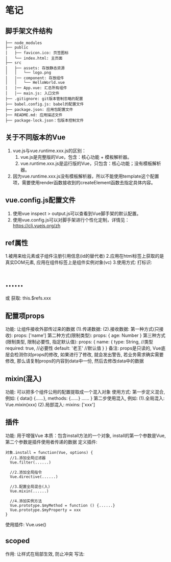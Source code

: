 # 笔记

## 脚手架文件结构

	├── node_modules 
	├── public
	│   ├── favicon.ico: 页签图标
	│   └── index.html: 主页面
	├── src
	│   ├── assets: 存放静态资源
	│   │   └── logo.png
	│   │── component: 存放组件
	│   │   └── HelloWorld.vue
	│   │── App.vue: 汇总所有组件
	│   │── main.js: 入口文件
	├── .gitignore: git版本管制忽略的配置
	├── babel.config.js: babel的配置文件
	├── package.json: 应用包配置文件 
	├── README.md: 应用描述文件
	├── package-lock.json：包版本控制文件

## 关于不同版本的Vue

1. vue.js与vue.runtime.xxx.js的区别：
    1. vue.js是完整版的Vue，包含：核心功能 + 模板解析器。
    2. vue.runtime.xxx.js是运行版的Vue，只包含：核心功能；没有模板解析器。
2. 因为vue.runtime.xxx.js没有模板解析器，所以不能使用template这个配置项，需要使用render函数接收到的createElement函数去指定具体内容。

## vue.config.js配置文件

1. 使用vue inspect > output.js可以查看到Vue脚手架的默认配置。
2. 使用vue.config.js可以对脚手架进行个性化定制，详情见：https://cli.vuejs.org/zh

## ref属性
  1.被用来给元素或子组件注册引用信息(id的替代者)
  2.应用在html标签上获取的是真实DOM元素, 应用在组件标签上是组件实例对象(vc)
  3.使用方式:
    打标识: <h1 ref="xxx">......</h1> 或 <School ref="xxx"></School>
    获取: this.$refs.xxx

## 配置项props
  功能: 让组件接收外部传过来的数据
    (1).传递数据:
      <Demo name="xxx"/>
    (2).接收数据:
      第一种方式(只接收):
        props: ['name']
      第二种方式(限制类型):
        props: {
          age: Number
        }
      第三种方式(限制类型, 限制必要性, 指定默认值):
        props: {
          name: {
            type: String, //类型
            required: true, //必要性
            default: '老王' //默认值
          }
        }
  备注: props是只读的, Vue底层会检测你对props的修改, 如果进行了修改, 就会发出警告,
    若业务需求确实需要修改, 那么请复制props的内容到data中一份, 然后去修改data中的数据

## mixin(混入)
  功能: 可以把多个组件公用的配置提取成一个混入对象
  使用方式:
    第一步定义混合, 例如:
      {
        data() {......},
        methods: {......}
        ......
      }
    第二步使用混入, 例如:
      (1).全局混入: Vue.mixin(xxx)
      (2).局部混入: mixins: ['xxx']

## 插件
  功能: 用于增强Vue
  本质：包含install方法的一个对象, install的第一个参数是Vue, 第二个参数是插件使用者传递的数据
  定义插件:

    对象.install = function(Vue, options) {
      //1.添加全局过滤器
      Vue.filter(......)

      //2.添加全局指令
      Vue.directive(......)

      //3.配置全局混合(入)
      Vue.mixin(......)

      //4.添加实例方法
      Vue.prototype.$myMethod = function () {......}
      Vue.prototype.$myProperty = xxx
    }
  使用插件: Vue.use()

## scoped
  作用: 让样式在局部生效, 防止冲突
  写法: <style scoped>

## 总结TodoList案例
  1.组件化编码流程:
    (1).拆分静态组件: 组件要按照功能点拆分, 命名不要与html元素冲突
    (2).实现动态组件: 考虑好数据的存放位置, 数据是一个组件在用, 还是一些组件在用：
      1).一个组件在用: 放在组件自身即可
      2).一些组件在用: 放在他们共同的父组件上(<span style="color:red">状态提示</span>)
    (3).实现交互:从绑定事件开始
  2.props适用于:
    (1).父组件 ===> 子组件 通信
    (1).子组件 ===> 父组件 通信(要求父先给子一个函数)
  3.使用v-model时要切记: v-model绑定的值不能是props传过来的值, 因为props是不可
    以修改的
  4.props传过来的若是对象类型的值, 修改对象中的属性时Vue不会报错, 但不推荐这样做



## webStorge
  1.存储内容大小一般支持5MB左右(不同浏览器可能还不一样)
  2.浏览器端通过Window.sessionStorage和Window.localStorage属性来实现本地存储机制
  3.相关API
    1.```xxxxxStorage.setItem('key', 'value');```
      该方法接受一个键和值作为参数, 会把键值对添加到存储中, 如果键名存在, 则更新其对应的值
    2.```xxxxxStorage.getItem('person')；```
      该方法接受一个键名作为参数, 返回键名对应的值
    3.```xxxxxStorage.removeItem('key');```
      该方法接受一个键名作为参数, 并把该键名从存储中删除
    4.```xxxxxStorage.clear();```
      该方法会清空存储中的所有数据
  4.备注:
    1.SessionStorage存储的内容会随着浏览器窗口关闭而消失
    2.LocalStorage存储的内容, 需要手动清除才会消失
    3.```xxxxxStorage.getItem(xxx)```如果xxx对应的value获取不到, 那么getItem的返回值是null
    4.```JSON.parse(null)```的结果依然是null

## 组件的自定义事件

1. 一种组件间通信的方式, 适用于: <strong style="color:red">子组件 ===> 父组件</strong>

2. 使用场景: A是父组件, B是子组件, B想给A传数据, 那么就要在A中给B绑定自定义事件(<span style="color:red">事件的回调在A中</span>)

3. 绑定自定义事件：

    1. 第一种方式，在父组件中：```<Demo @lnnt="test"/>```  或 ```<Demo v-on:lnnt="test"/>```

    2. 第二种方式，在父组件中：

        ```js
        <Demo ref="demo"/>
        ......
        mounted(){
          this.$refs.xxx.$on('lnnt',this.test)
        }
        ```

    3. 若想让自定义事件只能触发一次，可以使用```once```修饰符，或```$once```方法。
  

4. 触发自定义事件: ```this.$emit('lnnt', 数据)```

5. 解绑自定义事件: ```this.$off('lnnt')```

6. 组件上也可以绑定原生DOM事件, 需要使用```navive```修饰符

7. 注意: 通过```this.$refs.xxx.$on('lnnt', 回调)```绑定自定义事件时, 回调<span style="color:red">要么配置在methods中, 要么用箭头函数</span>, 否则this指向会出问题

## 全局事件总线(GlobalEventBus)

1. 一种组件间通信的方式, 适用于人已组建间通信

2. 安装全局事件总线:

    ```js
    new Vue({
      ......
      beforeCreate() {
        Vue.prototype.$bus = this //安装全局事件总线, $bus就是当前应用的vm
      },
      ......
    })
    ```

3. 使用事件总线: 

    1. 接受数据: A组件想接收数据, 则在A组件中给$bus绑定自定义事件, 事件的<span style="color:red">回调留在A组件自身。</span>

        ```js
        methods() {
          demo(data) {......}
        }
        ......
        mounted() {
          this.$bus.$on('xxx', this.demo)
        }
        ```

    2. 提供数据：```this.$bus.$emit('xxxx',数据)```

4. 最好在beforeDestroy钩子中, 用$off去解绑<span style=" color:red">当前组件所用到的</span>事件 



## 消息订阅与发布(pubsub)

1. 一种组件间通信的方式, 适用于<span style="color:red">任意组件间通信</span>

2. 使用步骤:

    1. 安装pubsub: ```npm i pubsub-js```

    2. 引入: ```import pubsub form 'pubsub-js'```

    3. 接收数据: A组件想接收数据, 则在A组件中订阅消息, 订阅的<span style="color:red">回调留在A组件自身</span>

        ```js
        methods: {
          demo(data) {......}
        }
        ......
        mounted() {
          this.pid = pubsub.subscribe('xxx', this.demo) //订阅消息
        }
        ```

    4. 提供数据: ```pubsub.publish('xxx', 数据)```

    5. 最好在beforeDestroy钩子中, 用```pubsub.unsubscribe(pid)```去<span style="color:red">取消订阅</span>

## nextTick
  1. 语法: ```this.$nextTick(回调函数)```
  2. 作用: 在```下一次```DOM更新结束后执行其制定的回调
  3. 什么时候用: 当改变数据后, 要基于更新后的新DOM进行某些操作时, 要在nextTick所指定的回调函数中执行

## Vue封装的过度与动画
1. 作用: 在插图, 更新或移除DOM元素时, 在合适的时候给元素添加样式类名

2. 图示: <img src="https://img04.sogoucdn.com/app/a/100520146/5990c1dff7dc7a8fb3b34b4462bd0105" style="width:60%" />

3. 写法:

    1. 准备好样式:

        - 元素进入的样式:
            1. v-enter: 进入的起点
            2. v-center-active: 进入的过程
            3. v-enter-to: 进入的终点

        - 元素离开的样式:
            1. v-leave: 离开的起点
            2. v-leave-active: 离开的过程
            3. v-leave-to: 离开的终点

    2. 使用```<transition>```包裹要过度的元素, 并配置name属性:

        ```vue
        <transition name="hello">
          <h1 v-show="isShow">你好啊! </h1>
        </transition>
        ```

    3. 备注: 若有多个元素需要过度, 则需要使用: ```<transition-group>```, 且每个元素都要指定```key```值

## vue脚手架配置代理

#### 方法一

    在vue.config.js中添加如下配置:

```js
devServer: {
  proxy: "http://localhost:5050"
}
```

说明:

  1. 优点: 配置简单, 请求资源时直接发给前端(8080)即可
  2. 缺点: 不能配置多个代理, 不能灵活的控制请求是否走代理
  3. 工作方式: 若按照上述的配置代理, 当请求了前端不存在的资源时, 那么该请求会转发给服务器(有限匹配前端资源)

#### 方法二:

    编写vue.config.js配置具体代理规则:

```js
model.exports = {
  devServer: {
    proxt: {
      '/api1': { //匹配所有以 '/api'开头的请求路径
        target: 'http://localhost:5000', //代理目标的基础路径
        changeOrigin: true,
        pathRewrite: {'^/api1': ''}
      },
      '/api2': { //匹配所有以 '/api'开头的请求路径
        target: 'http://localhost:5001', //代理目标的基础路径
        changeOrigin: true,
        pathRewrite: {'^/api2': ''}
      }
    }
  }
}
/*
  changeOrigin设置为true时, 服务器收到的请求头中的host为: localhost:5000
  changeOrigin设置为false时, 服务器收到的请求头中的host为: localhost:8080
  changeOrigin默认值为true
*/
```

说明:

  1. 优点: 可以配置多个代理, 且可以灵活的控制请求是否走代理
  2. 缺点: 配置略微繁琐, 请求资源时必须加前缀

## 插槽

  1. 作用: 让父组件可以向子组件指定位置插入html结构, 也是一种组件间通信的方式, 适用于 <span style="color:red">父组件 ===> 子组</span>

  2. 分类: 默认插槽, 具名插槽, 作用域插槽

  3. 使用方式:

    1. 默认插槽:
        ```js
        父组件中:
            <Category>
              <div>html结构1</div>
            </Category> 
        子组件中:
            <template>
              <div>
                <!-- 定义插槽 -->
                <slot>默认插槽内容...</slot>
              </div>
            </template>
        ```
    
      2. 具名插槽:  
        ```js
        父组件中:
          <Category>
            <template slot="center">
              <div>html结构1</div>
            </template>

            <template v-slot:footer>
              <div>html结构1</div>
            </template>
          </Category>
        ```

      3. 作用域插槽:

          1. 理解: 数据在组件的自身, <span style="color:red">但根据数据生成的结构需要组件的使用者来决定</span>, (games数据在Category组件中, 但使用数据所遍历出来的结构由App组件决定)

          2. 具体编码:
              ```js
              父组件中:
                <Category>
                  <template scope="scopeData">
                    <!-- 生成的是ul列表 -->
                    <ul>
                      <li v-for="g in scopeData.games" :key="g">{{g}}</li>
                    </ul>
                  </template>
                </Category>

                <Category>
                  <template scope="scopeData">
                    <!-- 生成的是h4标题 -->
                    <h4 v-for="g in scopeData.games" :key="g">{{g}}</h4>
                  </template>
                </Category>
              子组件中:
                <template>
                  <div>
                    <slot :games="games"></slot>
                  </div>
                </template>

                <script>
                  export default {
                    name: 'Category',
                    props: ['title'],
                    //数据在子组件自身
                    data() {
                      return {
                        games: ['红色警戒', '穿越火线', '劲舞团', '超级玛丽']
                      }
                    }
                  }
                </script>
              ```

## Vuex

### 1. 概念

  在Vue中实现集中式状态(数据)管理的一个Vue插件, 对vue应用多个组件的共享状态进行集中式的管理(度/写), 也是一种组件间通信的方式, 且适用于任意组件间通信

### 2. 何时使用？

  多个组件需要共享数据时

### 3. 搭建vuex环境

  1. 创建文件```src/store/index.js```
      ```js
      //引入Vue核心库
      import Vue from 'vue'
      //引入Vuex
      import Vuex from 'vuex'
      //应用Vuex插件
      Vue.use(Vuex)

      //准备actions对象——相应组件中用户的动作
      const actions = {}
      //准备mutations对象——修改state中的数据
      const mutations = {}
      //准备state对象——保存具体的数据
      const state = {}

      //创建并暴露store
      export default new Vuex.Store({
        actions,
        mutations,
        state
      })
      ```

  2. 在```main.js```中创建vm时传入```store```配置项
      ```js
      //引入store
      import store from './store'
      ......

      //创建vm
      new Vue({
        el: '#app',
        render: h => h(App),
        store
      })
      ```

### 4. 基本使用

  1. 初始化数据, 配置```actions```, 配置```mutations```, 操作文件```store.js```
      ```js
      //引入Vue核心库
      import Vue from 'vue'
      //引入Vuex
      import Vuex from 'vuex'
      //引用Vuex
      Vue.use(Vuex)

      const actions = {
        //响应组件中加的动作
        jia(context, value) {
          //console.log('actions中的jia被调用了', miniStore, value);
          context.commit('JIA'， value)
        }
      }

      const mutations = {
        //执行加
        JIA(state, value) {
          console.log('mutations中的JIA被调用了', state, value);
          state.sum += value
        }
      }

      //初始化数据
      const state = {
        sum: 0
      }

      //创建并暴露store
      export default new Vuex.Store({
        actions,
        mutations,
        state
      })
      ```
  
  2. 组件中读取vuex中的数据: ```$store.state.sum```

  3. 组件中修改vuex中的数据: ```$store.dispatch('action中的方法名', 数据)```或```$store.commit('mutations中的方法名', 数据)```

  > 备注: 若没有网络请求或其他业务逻辑, 组件中也可以超越actions, 即不写```dispatch```, 直接编写```commit```

### 5. getters的使用

  1. 概念: 当state中的数据需要经过加工后再使用时, 可以使用getters加工

  2. 在```store.js```中追加```getters```配置
      ```js
      ......
      const getters = {
        bigSum(state) {
          return state.sum * 10
        }
      }

      //创建并暴露store
      export default new Vuex.Store({
        ......
        getters
      })
      ```
  
  3. 组件中读取数据: ```$store.getters.bigSum```

### 6. 四个map写法的使用

  1. <strong>mapState方法: </strong>用于帮助我们映射```state```中的数据为计算属性
      ```js
      computed: {
        //借助mapState生成计算属性: sum, school, subject(对象写法)
        ...mapState({sum: 'sum', school: 'school', subject: 'subject'}),

        //借助mapState生成计算属性: sum, school, subject(数组写法)
        ...mapState(['sum', 'school', 'subject'])
      }
      ```

  2. <strong>mapGetters方法: </strong>用于帮助我们映射```getters```中的数据为计算属性
      ```js
      computed: {
        //借助mapGetters生成计算属性: bigSum(对象写法)
        ...mapGetters({bigSum: 'bigSum'}),

        //借助mapGetters生成计算属性: bigSum(数组写法)
        ...mapGetters(['bigSum'])
      }
      ```

  3. <strong>mapActions方法: </strong> 用于帮助我们生成与```actions```对话的方法, 即: 包含```$store.dispatch(xxx)```的函数
      ```js
      methosds: {
        //靠mapActions生成: incrementOdd, incrementWait(对象形式)
        ...mapActions({incrementOdd: 'jiaOdd', incrementWait, 'jiaWait'})

        //靠mapActions生成: incrementOdd, incrementWait(数组形式)
        ...mapActions(['jiaOdd', 'jiaWait'])
      }
      ```

  4. <strong>mapMutations方法: </strong>用于帮助我们生成与```mutations```对话的方法, 即: 包含```$store.commit(xxx)```的函数
      ```js
      methods: {
        //靠mapMutations生成: increment, decrement(对象形式)
        ...mapMutaitons({increment: 'JIA', increment: 'JIAN'}),

        //靠mapMutations生成: increment, decrement(数组形式)
        ...mapMutations(['JIA', 'JIAN'])
      }
      ```

  > 备注: mapActions与mapMutations使用时, 若需要传递参数需要: 在模板中绑定事件时传递好参数, 否则参数是事件对象

### 7.模块化+命名空间

1. 目的：让代码更好维护，让多种数据分类更加明确。

2. 修改```store.js```

   ```javascript
   const countAbout = {
     namespaced:true,//开启命名空间
     state:{x:1},
     mutations: { ... },
     actions: { ... },
     getters: {
       bigSum(state){
          return state.sum * 10
       }
     }
   }
   
   const personAbout = {
     namespaced:true,//开启命名空间
     state:{ ... },
     mutations: { ... },
     actions: { ... }
   }
   
   const store = new Vuex.Store({
     modules: {
       countAbout,
       personAbout
     }
   })
   ```

3. 开启命名空间后，组件中读取state数据：

   ```js
   //方式一：自己直接读取
   this.$store.state.personAbout.list
   //方式二：借助mapState读取：
   ...mapState('countAbout',['sum','school','subject']),
   ```

4. 开启命名空间后，组件中读取getters数据：

   ```js
   //方式一：自己直接读取
   this.$store.getters['personAbout/firstPersonName']
   //方式二：借助mapGetters读取：
   ...mapGetters('countAbout',['bigSum'])
   ```

5. 开启命名空间后，组件中调用dispatch

   ```js
   //方式一：自己直接dispatch
   this.$store.dispatch('personAbout/addPersonWang',person)
   //方式二：借助mapActions：
   ...mapActions('countAbout',{incrementOdd:'jiaOdd',incrementWait:'jiaWait'})
   ```

6. 开启命名空间后，组件中调用commit

   ```js
   //方式一：自己直接commit
   this.$store.commit('personAbout/ADD_PERSON',person)
   //方式二：借助mapMutations：
   ...mapMutations('countAbout',{increment:'JIA',decrement:'JIAN'}),
   ```


## 路由

  1. 理解: 一个路由(route)就是一组映射关系(key-value), 多个路由需要路由器(router)进行管理

  2. 前端路由: key是路径, value是组件

### 1. 基本使用

  1. 安装vue-router, 命令: ```npm i vue-router```

  2. 应用插件: ```Vue.use(VueRouter)```

  3. 编写router配置项:
    ```js
    //引入VueRouter
    import VueRouter from 'vue-router'
    //引入路由组件
    import About from '../component/About'
    import Home from '../component/Home'

    //创建router实例对象, 去管理一组一组的路由规则
    const router = new VueRouter({
      routers: [
        {
          path: '/about',
          component: About
        },
        {
          path: '/home',
          component: Home
        }
      ]
    })
    ```

4. 实现切换(active-class可配置高亮样式)
    ```js
    <router-link active-class="active" to="/about">About</router-link>
    ```

5. 指定展示位置
    ```js
    <router-view></router-view>
    ```

### 2. 几个注意点

  1. 路由组件通常存放在```pages```文件夹, 一般组件通常存放在```components```文件夹

  2. 通过切换, "隐藏"了的路由组件, 默认是被销毁的, 需要的时候再去挂载

  3. 每个组件都有自己的```$route```属性, 里面存储着自己的路由信息

  4. 整个应用只有一个router, 可以通过组件的```$router```属性获取到

### 3. 多级路由(嵌套路由)

  1. 配置路由规则, 使用children配置项:
      ```js
      routes: [
        {
          path: '/about',
          component: About
        },
        {
          path: '/home',
          component: Home,
          children: [
            {
              path: 'news',  //此处一定不要写: /news
              component: News
            },
            {
              path: 'message',  //此处一定不要写: /message
              component: Message
            }
          ]
        }
      ]
      ```

  2. 跳转(要写完整路径):
      ```js
      <router-link to="/home/news">News</router-link>
      ```

### 4. 路由的query参数

  1. 传递参数
      ```js
      <!-- 跳转并携带query参数, to的字符串写法 -->
      <router-link :to="`/home/message/detail?id=${m.id}&title=${m.title}`">跳转</router-link>

      <!-- 跳转并携带query参数, to的对象写法 -->
      <router-link
        :to="{
          path: '/home/message/detail',
          query: {
            id: m.id,
            title: m.title
          }
        }"
      >跳转</router-link>
      ```

  2. 接收参数:
      ```js
      $route.query.id
      $route.query.title
      ```

### 5. 命名路由
1. 作用: 可以简化路由的跳转

2. 如何使用

    1. 给路由命名
      ```js
      {
        path: 'demo',
        component: Demo,
        children: [
          {
            path: 'test',
            component: Test,
            children: [
              {
                name: 'hello',   //给路由命名
                path: 'welcome',
                component: Hello
              }
            ]
          }
        ]
      }
      ```

      2. 简化跳转:
        ```js
        <!-- 简化前, 需要写完整的路径 -->
        <router-link to="/welcome/test/welcome">跳转</router-link>

        <!-- 简化后, 直接通过名字跳转 -->
        <router-link to="{name: 'hello'}">跳转</router-link>

        <!-- 简化写法配合传递参数 -->
        <router-link
          :to="{
            name: 'hello',
            query: {
              id: 666,
              title: '你好'
            }
          }"
        >
          跳转
        </router-link>
        ```

### 6. 路由的params参数

1. 配置路由, 生命接收params参数
    ```js
    {
      path: '/home',
      component: Home,
      children: [
        {
          path: 'news',
          component: News
        },
        {
          path: 'message',
          component: Message,
          children: [
            name: 'xiangqing',
            path: 'detail/:id/:title',  //使用占位符生命接收params参数
            component: Detail
          ]
        }
      ]
    }
    ```

2. 传递参数
    ```js
    <!-- 跳转并携带params参数， to的字符串写法 -->
    <router-link :to="/home/message/detail/666/你好">跳转</router-link>

    <!-- 跳转并携带params参数, to的对象写法 -->
    <router-link
      :to = "{
        name: 'xiangqing',
        params: {
          id: 666,
          title: '你好'
        }
      }"
    >
      跳转
    </router-link>
    ```

    > 特别注意: 路由携带params参数时, 若使用to的对象写法, 则不能使用path配置项, 必须使用name配置

3. 接收参数：
    ```js
    $route.params.id
    $route.params.title
    ```

### 7. 路由的props配置

作用: 让路由组件更方便的收到参数

  ```js
  {
    name: 'xiangqing',
    patrh: '/detail:id',   
    component: Detail

    // 第一种写法: props值为对象, 该对象中所有的key-value的组合最终都会通过props传给Detail组件
    // props:{a:900}

    // 第二种写法： props值为布尔值, 布尔值为true, 则把路由收到的所有params参数通过props传给Detail组件
    // props: true

    // 第三种写法: prop值为函数, 该函数返回的对象中每一组key-value的组合最终都会通过props传给Detail组件
    props(route) {
      return {
        id: route.query.id,
        title: route.query.title
      }
    }
  }
  ```

### 8. ```<router-link>```的replace属性

1. 作用: 控制路由跳转时操作浏览器历史记录的模式

2. 浏览器的历史记录有两种写入模式: 分别为```push```和```replace```, ```push```是追加历史记录, ```replace```是替换当前记录。路由跳转的时候默认为```push```

3. 如何开启replace模式: ```<router-link replace ......>News</router-link>```

### 9. 编程时路由导航

1. 作用: 不借助```<router-link>```实现路由跳转, 让路由跳转更灵活

2. 具体编码:
    ```js
    //$router的两个API
    this.$router.push({
      name: 'xiangqing',
      params: {
        id: xxx,
        title: xxx
      }
    })

    this.$router.replace({
      name: 'xiangqing',
      params: {
        id: xxx,
        title: xxx
      }
    })

    this.$router.forward() //前进
    this.$router.back() //后退
    this.$router.go() //可前进也可后退
    ```

### 10. 缓存路由组件

1. 作用: 让不展示的路由组件保持挂载, 不被销毁

2. 具体代码:
    ```js
    <keep-alive include="News">
      <router-view></router-view>
    </keep-alive>
    ```

### 11. 两个新的生命周期钩子

1. 作用: 路由组件独有的两个钩子, 用于捕获路由组件的激活状态

2. 具体名字:

    1. ```activated```路由组件被激活时触发

    2. ```deactivated```路由组件失活时触发

### 12. 路由守卫

1. 作用: 对路由进行权限控制

2. 分类: 全局守卫, 独享守卫, 组件内守卫

3. 全局守卫
    ```js
    //全局前置守卫: 初始化执行, 每次路由切换前执行
    router.beforeEach((to, from, next) => {
      console.log('beforeEach', to, from);
      if (to.meta.isAuth) { //判断当前路由是否需要进行权限控制
        if (localStorage.getItem('shcool' === '辽宁工业大学')) {
          next()  //放行
        } else {
          alert('暂无权限查看')
          // next({name: 'lnnt'})
        }
      } else {
        next()  //放行
      }
    })

    //全局后置守卫: 初始化执行, 每次路由切换后执行
    router.afterEach((to, from) => {
      console.log('afterEach', to, from);
      if(to.meta.title) {
        document.title = to.meta.title  //修改网页的title
      } else {
        document.title = '辽宁工业大学'
      }
    })
    ```

4. 独享守卫:
    ```js
    beforeEnter(to, from, next) {
      console.log('beforeEnter', to, from);
      if (to.meta.isAuth) { //判断当前路由是否需要进行权限控制
        if (localStorage.getItem('school') === 'lnnt') {
          next()
        } else {
          alert('暂无权限查看')
        }
      } else {
        next()
      }
    }
    ```

5. 组件内守卫:
    ```js
    //进入守卫: 通过路由规则, 进入该组件时被调用
    beforeRouteEnter(to, from, next) {
    },
    //离开守卫: 通过路由规则, 离开该组件时被调用
    beforeRouteLeave(to, from, next){
    }
    ```

### 13. 路由器的两种工作模式

1. 对于一个url来说, 什么是hash值? —— #及其后面的内容就是hash值

2. hash值不会包含在HTTP请求中, 即: hash值不会带给服务器

3. hash模式:

    1. 地址中永远带着#号, 不美观

    2. 若以后将地址通过第三方手机app分享, 若app校验严格, 则地址会被标记为不合法

    3. 兼容性较好

4. history模式：

    1. 地址干净, 美观

    2. 兼容性和hash模式相比略差

    3. 应用部署上线时需要后端人员支持, 解决刷新页面服务端404的问题


